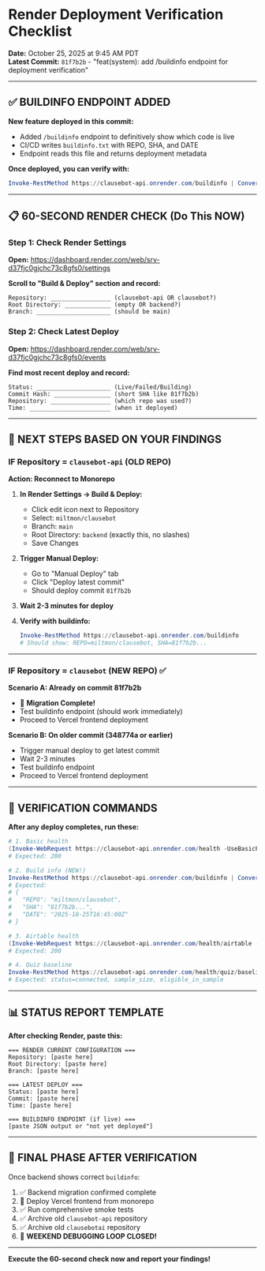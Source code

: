 # Render Deployment Verification Checklist

**Date:** October 25, 2025 at 9:45 AM PDT  
**Latest Commit:** `81f7b2b` - "feat(system): add /buildinfo endpoint for deployment verification"

---

## ✅ BUILDINFO ENDPOINT ADDED

**New feature deployed in this commit:**
- Added `/buildinfo` endpoint to definitively show which code is live
- CI/CD writes `buildinfo.txt` with REPO, SHA, and DATE
- Endpoint reads this file and returns deployment metadata

**Once deployed, you can verify with:**
```powershell
Invoke-RestMethod https://clausebot-api.onrender.com/buildinfo | ConvertTo-Json
```

---

## 📋 60-SECOND RENDER CHECK (Do This NOW)

### Step 1: Check Render Settings

**Open:** https://dashboard.render.com/web/srv-d37fjc0gjchc73c8gfs0/settings

**Scroll to "Build & Deploy" section and record:**

```
Repository: _________________ (clausebot-api OR clausebot?)
Root Directory: _____________ (empty OR backend?)
Branch: _____________________ (should be main)
```

### Step 2: Check Latest Deploy

**Open:** https://dashboard.render.com/web/srv-d37fjc0gjchc73c8gfs0/events

**Find most recent deploy and record:**

```
Status: _____________________ (Live/Failed/Building)
Commit Hash: ________________ (short SHA like 81f7b2b)
Repository: _________________ (which repo was used?)
Time: _______________________ (when it deployed)
```

---

## 🎯 NEXT STEPS BASED ON YOUR FINDINGS

### IF Repository = `clausebot-api` (OLD REPO)

**Action: Reconnect to Monorepo**

1. **In Render Settings → Build & Deploy:**
   - Click edit icon next to Repository
   - Select: `miltmon/clausebot`
   - Branch: `main`
   - Root Directory: `backend` (exactly this, no slashes)
   - Save Changes

2. **Trigger Manual Deploy:**
   - Go to "Manual Deploy" tab
   - Click "Deploy latest commit"
   - Should deploy commit `81f7b2b`

3. **Wait 2-3 minutes for deploy**

4. **Verify with buildinfo:**
   ```powershell
   Invoke-RestMethod https://clausebot-api.onrender.com/buildinfo
   # Should show: REPO=miltmon/clausebot, SHA=81f7b2b...
   ```

---

### IF Repository = `clausebot` (NEW REPO) ✅

**Scenario A: Already on commit 81f7b2b**
- 🎉 **Migration Complete!**
- Test buildinfo endpoint (should work immediately)
- Proceed to Vercel frontend deployment

**Scenario B: On older commit (348774a or earlier)**
- Trigger manual deploy to get latest commit
- Wait 2-3 minutes
- Test buildinfo endpoint
- Proceed to Vercel frontend deployment

---

## 🧪 VERIFICATION COMMANDS

**After any deploy completes, run these:**

```powershell
# 1. Basic health
(Invoke-WebRequest https://clausebot-api.onrender.com/health -UseBasicParsing).StatusCode
# Expected: 200

# 2. Build info (NEW!)
Invoke-RestMethod https://clausebot-api.onrender.com/buildinfo | ConvertTo-Json
# Expected: 
# {
#   "REPO": "miltmon/clausebot",
#   "SHA": "81f7b2b...",
#   "DATE": "2025-10-25T16:45:00Z"
# }

# 3. Airtable health
(Invoke-WebRequest https://clausebot-api.onrender.com/health/airtable -UseBasicParsing).StatusCode
# Expected: 200

# 4. Quiz baseline
Invoke-RestMethod https://clausebot-api.onrender.com/health/quiz/baseline | ConvertTo-Json
# Expected: status=connected, sample_size, eligible_in_sample
```

---

## 📊 STATUS REPORT TEMPLATE

**After checking Render, paste this:**

```
=== RENDER CURRENT CONFIGURATION ===
Repository: [paste here]
Root Directory: [paste here]
Branch: [paste here]

=== LATEST DEPLOY ===
Status: [paste here]
Commit: [paste here]
Time: [paste here]

=== BUILDINFO ENDPOINT (if live) ===
[paste JSON output or "not yet deployed"]
```

---

## 🚀 FINAL PHASE AFTER VERIFICATION

Once backend shows correct `buildinfo`:
1. ✅ Backend migration confirmed complete
2. 🚀 Deploy Vercel frontend from monorepo
3. ✅ Run comprehensive smoke tests
4. ✅ Archive old `clausebot-api` repository
5. ✅ Archive old `clausebotai` repository
6. 🎉 **WEEKEND DEBUGGING LOOP CLOSED!**

---

**Execute the 60-second check now and report your findings!**


